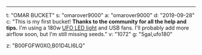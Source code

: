 ---
t: "OMAR BUCKET"
s: "omarover9000"
a: "omarover9000"
d: "2019-09-28"
c: "This is my first bucket! <strong>Thanks to the community for all the help and tips.</strong> I'm using a 180w <a href='https://amzn.to/36NO5zr'>UFO LED light</a> and USB fans. I'll probably add more airflow soon, but I'm still missing seeds."
v: "1072"
g: "5gal,ufo180"

z: "B00FGFW0XO,B01D4LI6LQ"
